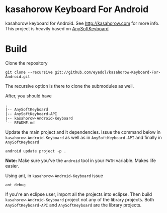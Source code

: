 kasahorow Keyboard For Android
==============================

kasahorow keyboard for Android. See http://kasahorow.com for more info. 
This project is heavily based on [AnySoftKeyboard](https://github.com/AnySoftKeyboard/AnySoftKeyboard)

Build
====

Clone the repository

`git clone --recursive git://github.com/eyedol/kasahorow-Keyboard-For-Android.git`

The recursive option is there to clone the submodules as well.

After, you should have

```
.
|-- AnySoftKeyboard
|-- AnySoftKeyboard-API
|-- kasahorow-Android-Keyboard
`-- README.md

```

Update the main project and it dependencies. Issue the command below in `kasahorow-Android-Keyboard` as well as in `AnySoftKeyboard-API` and finally in `AnySoftKeyboard`

`android update project -p .`

**Note:** Make sure you've the `android` tool in your `PATH` variable. Makes life easier.

Using ant, in `kasahorow-Android-Keyboard` issue

`ant debug`

If you're an eclipse user, import all the projects into eclipse. Then build `kasahorow-Android-Keyboard` project not any of the library projects. Both `AnySoftKeyboard-API` and `AnySoftKeyboard` are the library projects.
